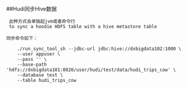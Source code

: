 ##Hudi同步Hive数据

     此种方式会单独起jvm或者命令行
     to sync a hoodie HDFS table with a hive metastore table
      
    同步命令如下：
        
        ./run_sync_tool_sh --jdbc-url jdbc:hive://dxbigdata102:1000 \
        --user appuser \
        --pass '' \
        --base-path 'hdfs://dxbigdata101:8020/user/hudi/test/data/hudi_trips_cow' \
        --database test \
        --table hudi_trips_cow